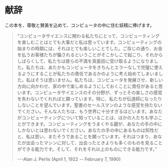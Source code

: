 # 献辞

この本を、尊敬と賛美を込めて、コンピュータの中に住む妖精に捧げます。

> “コンピュータサイエンスに関わる私たちにとって、コンピューティングを楽しむことはとても大事だと私は思っています。コンピューティングの始まりの時期には、それはとても楽しいことでした。ご存じの通り、お金を払うお客様たちが騙されるということがそこかしこで起こり、それからしばらくして、私たちは彼らの不満を真面目に受け取るようになりました。私たちは、あたかもコンピュータをきちんとエラーなしで完璧に使えるようにすることが私たちの責任であるかのように考え始めてしまいました。私はそうは思いません。私たちは、コンピュータを発展させ、新しい方向に向かわせ、家の中で楽しめるようにしておくことに責任があると思います。コンピュータサイエンスのその分野が、ずっとその楽しさの感覚を失わないでくれればと願っています。特に、私たちが伝道師になったりしないことを望んでいます。聖書のセールスマンのような感覚を持たないでください。そんな人たちは、もう世界に十分すぎるほどいます。あなたがコンピューティングについて知っていることは、ほかの人たちも学ぶことができます。コンピューティングをうまくやる鍵が、あなたの手の中にしかないとは思わないでください。あなたの手の中にあるものは知性だと、私は思い、またそうであることを願っています。それはつまり、あなたが出会ったマシンに対して、出会ったときよりも多くのものを見ることができる能力です。そして、それをそれ以上のものにできる能力です。”
> 
> ---Alan J. Perlis (April 1, 1922 -- February 7, 1990)